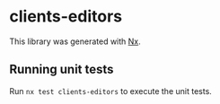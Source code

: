 # clients-editors

This library was generated with [Nx](https://nx.dev).

## Running unit tests

Run `nx test clients-editors` to execute the unit tests.
